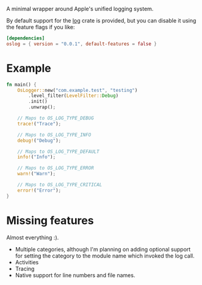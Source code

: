A minimal wrapper around Apple's unified logging system.

By default support for the [log](https://docs.rs/log) crate is provided, but you can disable it using the feature flags if you like:

```toml
[dependencies]
oslog = { version = "0.0.1", default-features = false }
```

# Example

```rust
fn main() {
    OsLogger::new("com.example.test", "testing")
        .level_filter(LevelFilter::Debug)
        .init()
        .unwrap();

    // Maps to OS_LOG_TYPE_DEBUG
    trace!("Trace");

    // Maps to OS_LOG_TYPE_INFO
    debug!("Debug");

    // Maps to OS_LOG_TYPE_DEFAULT
    info!("Info");

    // Maps to OS_LOG_TYPE_ERROR
    warn!("Warn");

    // Maps to OS_LOG_TYPE_CRITICAL
    error!("Error");
}
```

# Missing features

Almost everything :).

* Multiple categories, although I'm planning on adding optional support for setting the category to the module name which invoked the log call.
* Activities
* Tracing
* Native support for line numbers and file names.